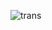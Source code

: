 ![trans](https://github.com/yuankong666/Ultimate-RAT-Collection/assets/128066597/6ddf8c58-e69e-4708-93c3-e72e229620bf)
